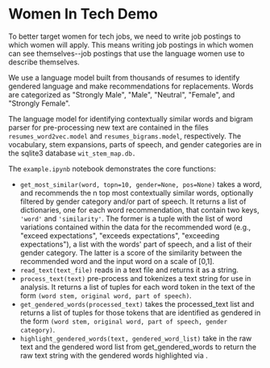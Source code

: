 # Women In Tech Demo

To better target women for tech jobs, we need to write job postings to which women will apply. This means writing job postings in which women can see themselves--job postings that use the language women use to describe themselves.<br>

We use a language model built from thousands of resumes to identify gendered language and make recommendations for replacements. Words are categorized as "Strongly Male", "Male", "Neutral", "Female", and "Strongly Female".<br>

The language model for identifying contextually similar words and bigram parser for pre-processing new text are contained in the files `resumes_word2vec.model` and `resumes_bigrams.model`, respectively. The vocabulary, stem expansions, parts of speech, and gender categories are in the sqlite3 database `wit_stem_map.db.`<br>

The `example.ipynb` notebook demonstrates the core functions:<br>
- `get_most_similar(word, topn=10, gender=None, pos=None)` takes a word, and recommends the n top most contextually similar words, optionally filtered by gender category and/or part of speech. It returns a list of dictionaries, one for each word recommendation, that contain two keys, `'word'` and `'similarity'`. The former is a tuple with the list of word variations contained within the data for the recommended word (e.g., "exceed expectations", "exceeds expectations", "exceeding expectations"), a list with the words' part of speech, and a list of their gender category. The latter is a score of the similarity between the recommended word and the input word on a scale of [0,1].
- `read_text(text_file)` reads in a text file and returns it as a string.
- `process_text(text)` pre-process and tokenizes a text string for use in analysis. It returns a list of tuples for each word token in the text of the form `(word stem, original word, part of speech)`.
- `get_gendered_words(processed_text)` takes the processed_text list and returns a list of tuples for those tokens that are identified as gendered in the form `(word stem, original word, part of speech, gender category)`.
- `highlight_gendered_words(text, gendered_word_list)` take in the raw text and the gendered word list from get_gendered_words to return the raw text string with the gendered words highlighted via <em></em>.
